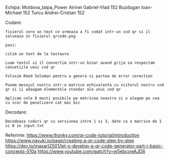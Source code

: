 Echipa: Moldova_talpa_Power
    Airinei Gabriel-Vlad 152
    Buzdugan Ioan-Michael 152
    Turcu Andrei-Cristian 152
    



Codare:

    fisierul cere un text ce urmeaza a fi codat intr-un cod qr si il salveaza in fisierul qrcode.png

    pasi:

    citim un text de la tastaura

    Luam textul si il convertim intr-un binar avand grija sa respectam convetiile unui cod qr

    Folosim Reed Solomon pentru a genera si partea de error corection

    Punem mesajul nostru intr-o matrice echivalenta cu viitorul nostru cod qr si ii adaugam elementele standar ale unui cod qr

    Aplicam cele 8 masti posibile pe matricea noastra si o alegem pe cea cu scor de penalizare cat mai mic



Decodare:

    Decodeaza coduri qr cu versiunea intre 1 si 3, date ca o matrice de 1 si 0 in input.txt


Referinte:
https://www.thonky.com/qr-code-tutorial/introduction
https://www.nayuki.io/page/creating-a-qr-code-step-by-step
https://dev.to/maxart2501/let-s-develop-a-qr-code-generator-part-i-basic-concepts-510a
https://www.youtube.com/watch?v=w5ebcowAJD8
